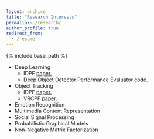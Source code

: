```yaml
---
layout: archive
title: "Research Interests"
permalink: /research/
author_profile: true
redirect_from:
  - /resume
---
```


{% include base_path %}

* Deep Learning
  * IDPF <u><a href="https://ieeexplore.ieee.org/abstract/document/8296966">paper</a>.</u>
  * Deep Object Detector Performance Evaluator <u><a href="https://github.com/msprITU/Deep-Performance-Evaluation-Tool">code</a>.</u>
* Object Tracking
  * IDPF <u><a href="https://ieeexplore.ieee.org/abstract/document/8296966">paper</a>.</u>
  * VRCPF <u><a href="https://ieeexplore.ieee.org/document/7532644">paper</a>.</u>
* Emotion Recognition
* Multimedia Content Representation
* Social Signal Processing
* Probabilistic Graphical Models
* Non-Negative Matrix Factorization

